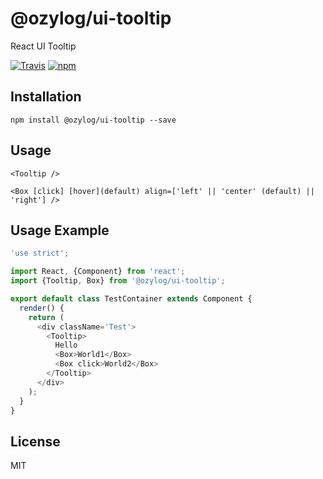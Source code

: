 # @ozylog/ui-tooltip
React UI Tooltip

[![Travis](https://img.shields.io/travis/ozylog/ui-tooltip.svg)](https://travis-ci.org/ozylog/ui-tooltip) [![npm](https://img.shields.io/npm/dt/@ozylog/ui-tooltip.svg)](https://www.npmjs.com/package/@ozylog/ui-tooltip)

## Installation
```
npm install @ozylog/ui-tooltip --save
```

## Usage
```
<Tooltip />
```

```
<Box [click] [hover](default) align=['left' || 'center' (default) || 'right'] />
```

## Usage Example
```javascript
'use strict';

import React, {Component} from 'react';
import {Tooltip, Box} from '@ozylog/ui-tooltip';

export default class TestContainer extends Component {
  render() {
    return (
      <div className='Test'>
        <Tooltip>
          Hello
          <Box>World1</Box>
          <Box click>World2</Box>
        </Tooltip>
      </div>
    );
  }
}
```

## License
MIT

